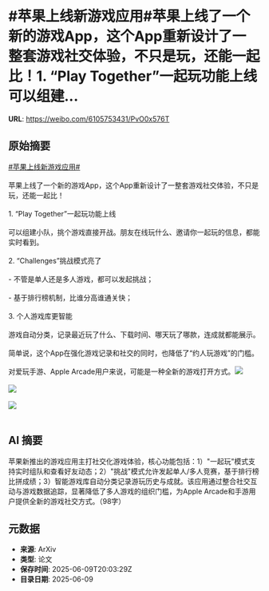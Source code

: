 # #苹果上线新游戏应用#苹果上线了一个新的游戏App，这个App重新设计了一整套游戏社交体验，不只是玩，还能一起比！1. “Play Together”一起玩功能上线 可以组建...

**URL**: https://weibo.com/6105753431/PvO0x576T

## 原始摘要

<a href="https://m.weibo.cn/search?containerid=231522type%3D1%26t%3D10%26q%3D%23%E8%8B%B9%E6%9E%9C%E4%B8%8A%E7%BA%BF%E6%96%B0%E6%B8%B8%E6%88%8F%E5%BA%94%E7%94%A8%23&amp;extparam=%23%E8%8B%B9%E6%9E%9C%E4%B8%8A%E7%BA%BF%E6%96%B0%E6%B8%B8%E6%88%8F%E5%BA%94%E7%94%A8%23" data-hide=""><span class="surl-text">#苹果上线新游戏应用#</span></a><br><br>苹果上线了一个新的游戏App，这个App重新设计了一整套游戏社交体验，不只是玩，还能一起比！<br><br>1. “Play Together”一起玩功能上线  <br>   <br> 可以组建小队，挑个游戏直接开战。朋友在线玩什么、邀请你一起玩的信息，都能实时看到。<br>    <br>2. “Challenges”挑战模式亮了  <br>    <br>    - 不管是单人还是多人游戏，都可以发起挑战；<br>        <br>    - 基于排行榜机制，比谁分高谁通关快；<br>        <br>3. 个人游戏库更智能  <br>    <br>游戏自动分类，记录最近玩了什么、下载时间、哪天玩了哪款，连成就都能展示。<br>    <br>简单说，这个App在强化游戏记录和社交的同时，也降低了“约人玩游戏”的门槛。  <br><br>对爱玩手游、Apple Arcade用户来说，可能是一种全新的游戏打开方式。<img style="" src="https://tvax4.sinaimg.cn/large/006Fd7o3ly1i29lw8iia2j30p00e2dhn.jpg" referrerpolicy="no-referrer"><br><br><img style="" src="https://tvax3.sinaimg.cn/large/006Fd7o3ly1i29lwpajksj30p00e2go2.jpg" referrerpolicy="no-referrer"><br><br><img style="" src="https://tvax3.sinaimg.cn/large/006Fd7o3ly1i29lwxln0hj30p00e2q5y.jpg" referrerpolicy="no-referrer"><br><br>

## AI 摘要

苹果新推出的游戏应用主打社交化游戏体验，核心功能包括：1）"一起玩"模式支持实时组队和查看好友动态；2）"挑战"模式允许发起单人/多人竞赛，基于排行榜比拼成绩；3）智能游戏库自动分类记录游玩历史与成就。该应用通过整合社交互动与游戏数据追踪，显著降低了多人游戏的组织门槛，为Apple Arcade和手游用户提供全新的游戏社交方式。（98字）

## 元数据

- **来源**: ArXiv
- **类型**: 论文
- **保存时间**: 2025-06-09T20:03:29Z
- **目录日期**: 2025-06-09
